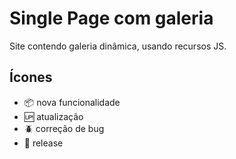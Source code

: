 # Single Page com galeria
Site contendo galeria dinâmica, usando recursos JS.


## Ícones

- :package: nova funcionalidade
- :up: atualização
- :beetle: correção de bug
- :checkered_flag: release
